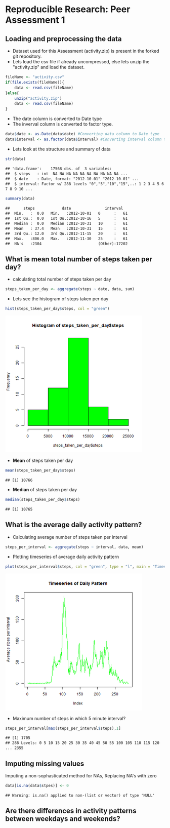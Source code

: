 # Reproducible Research: Peer Assessment 1


## Loading and preprocessing the data
* Dataset used for this Assessment (activity.zip) is present in the forked git repository.
* Lets load the csv file if already uncompressed, else lets unzip the "activity.zip" and load the dataset.


```r
fileName <- "activity.csv"
if(file.exists(fileName)){
    data <- read.csv(fileName)
}else{
    unzip("activity.zip")
    data <- read.csv(fileName)
}
```
* The date column is converted to Date type
* The inverval column is converted to factor type. 


```r
data$date <- as.Date(data$date) #Converting data column to Date type
data$interval <- as.factor(data$interval) #Converting interval column to factor type
```

* Lets look at the structure and summary of data

```r
str(data)
```

```
## 'data.frame':	17568 obs. of  3 variables:
##  $ steps   : int  NA NA NA NA NA NA NA NA NA NA ...
##  $ date    : Date, format: "2012-10-01" "2012-10-01" ...
##  $ interval: Factor w/ 288 levels "0","5","10","15",..: 1 2 3 4 5 6 7 8 9 10 ...
```

```r
summary(data)
```

```
##      steps            date               interval    
##  Min.   :  0.0   Min.   :2012-10-01   0      :   61  
##  1st Qu.:  0.0   1st Qu.:2012-10-16   5      :   61  
##  Median :  0.0   Median :2012-10-31   10     :   61  
##  Mean   : 37.4   Mean   :2012-10-31   15     :   61  
##  3rd Qu.: 12.0   3rd Qu.:2012-11-15   20     :   61  
##  Max.   :806.0   Max.   :2012-11-30   25     :   61  
##  NA's   :2304                         (Other):17202
```

## What is mean total number of steps taken per day?

* calculating total number of steps taken per day

```r
steps_taken_per_day <- aggregate(steps ~ date, data, sum)
```

* Lets see the histogram of steps taken per day

```r
hist(steps_taken_per_day$steps, col = "green")
```

![plot of chunk Histogram](figure/Histogram.png) 

* **Mean** of steps taken per day

```r
mean(steps_taken_per_day$steps)
```

```
## [1] 10766
```

* **Median** of steps taken per day

```r
median(steps_taken_per_day$steps)
```

```
## [1] 10765
```

## What is the average daily activity pattern?
* Calculating average number of steps taken per interval

```r
steps_per_interval <- aggregate(steps ~ interval, data, mean)
```

* Plotting timeseries of average daily activity pattern

```r
plot(steps_per_interval$steps, col = "green", type = "l", main = "Timeseries of Daily Pattern", ylab = "Average stpes per interval")
```

![plot of chunk timeseries](figure/timeseries.png) 

* Maximum number of steps in which 5 minute interval?


```r
steps_per_interval[max(steps_per_interval$steps),1]
```

```
## [1] 1705
## 288 Levels: 0 5 10 15 20 25 30 35 40 45 50 55 100 105 110 115 120 ... 2355
```

## Imputing missing values

Imputing a non-sophasticated method for NAs, Replacing NA's with zero


```r
data[is.na(data$stpes)] <- 0
```

```
## Warning: is.na() applied to non-(list or vector) of type 'NULL'
```



## Are there differences in activity patterns between weekdays and weekends?
